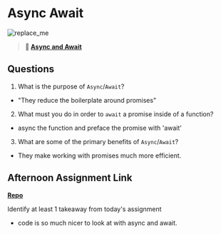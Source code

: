 # Async Await

![replace_me](https://codeworks.blob.core.windows.net/public/assets/img/illustrations/placeholder.svg)

> **📖 [Async and Await](https://codeworksacademy.com/fs-student-guide/resources/wk4/03-Async-Await)**

## Questions

1. What is the purpose of `Async`/`Await`?
- "They reduce the boilerplate around promises"
2. What must you do in order to  `await` a promise inside of a function?
- async the function and preface the promise with 'await'
3. What are some of the primary benefits of `Async`/`Await`?
- They make working with promises much more efficient.
## Afternoon Assignment Link

**[Repo](https://github.com/JonahWood/Pokedex)**

Identify at least 1 takeaway from today's assignment
- code is so much nicer to look at with async and await.